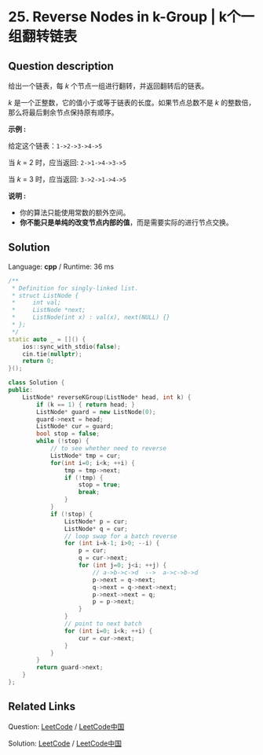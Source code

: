 # 25. Reverse Nodes in k-Group | k个一组翻转链表

## Question description

<!--If you want to use the English description, use <p>Given a linked list, reverse the nodes of a linked list <em>k</em> at a time and return its modified list.</p>

<p><em>k</em> is a positive integer and is less than or equal to the length of the linked list. If the number of nodes is not a multiple of <em>k</em> then left-out nodes in the end should remain as it is.</p>

<ul>
</ul>

<p><strong>Example:</strong></p>

<p>Given this linked list: <code>1-&gt;2-&gt;3-&gt;4-&gt;5</code></p>

<p>For <em>k</em> = 2, you should return: <code>2-&gt;1-&gt;4-&gt;3-&gt;5</code></p>

<p>For <em>k</em> = 3, you should return: <code>3-&gt;2-&gt;1-&gt;4-&gt;5</code></p>

<p><strong>Note:</strong></p>

<ul>
	<li>Only constant extra memory is allowed.</li>
	<li>You may not alter the values in the list&#39;s nodes, only nodes itself may be changed.</li>
</ul>
 instead-->
<p>给出一个链表，每&nbsp;<em>k&nbsp;</em>个节点一组进行翻转，并返回翻转后的链表。</p>

<p><em>k&nbsp;</em>是一个正整数，它的值小于或等于链表的长度。如果节点总数不是&nbsp;<em>k&nbsp;</em>的整数倍，那么将最后剩余节点保持原有顺序。</p>

<p><strong>示例 :</strong></p>

<p>给定这个链表：<code>1-&gt;2-&gt;3-&gt;4-&gt;5</code></p>

<p>当&nbsp;<em>k&nbsp;</em>= 2 时，应当返回: <code>2-&gt;1-&gt;4-&gt;3-&gt;5</code></p>

<p>当&nbsp;<em>k&nbsp;</em>= 3 时，应当返回: <code>3-&gt;2-&gt;1-&gt;4-&gt;5</code></p>

<p><strong>说明 :</strong></p>

<ul>
	<li>你的算法只能使用常数的额外空间。</li>
	<li><strong>你不能只是单纯的改变节点内部的值</strong>，而是需要实际的进行节点交换。</li>
</ul>




## Solution

Language: **cpp**  /  Runtime: 36 ms

```cpp
/**
 * Definition for singly-linked list.
 * struct ListNode {
 *     int val;
 *     ListNode *next;
 *     ListNode(int x) : val(x), next(NULL) {}
 * };
 */
static auto _ = []() {
    ios::sync_with_stdio(false);
    cin.tie(nullptr);
    return 0;
}();

class Solution {
public:
    ListNode* reverseKGroup(ListNode* head, int k) {
        if (k == 1) { return head; }
        ListNode* guard = new ListNode(0);
        guard->next = head;
        ListNode* cur = guard;
        bool stop = false;
        while (!stop) {
            // to see whether need to reverse
            ListNode* tmp = cur;
            for(int i=0; i<k; ++i) {
                tmp = tmp->next;
                if (!tmp) {
                    stop = true;
                    break;
                }
            }
            if (!stop) {
                ListNode* p = cur;
                ListNode* q = cur;
                // loop swap for a batch reverse
                for (int i=k-1; i>0; --i) {
                    p = cur;
                    q = cur->next;
                    for (int j=0; j<i; ++j) {
                        // a->b->c->d  -->  a->c->b->d
                        p->next = q->next;
                        q->next = q->next->next;
                        p->next->next = q;
                        p = p->next;
                    }
                }
                // point to next batch
                for (int i=0; i<k; ++i) {
                    cur = cur->next;
                }
            }
        }
        return guard->next;
    }
};
```



## Related Links

Question: [LeetCode](https://leetcode.com/problems/reverse-nodes-in-k-group/description/)  /  [LeetCode中国](https://leetcode-cn.com/problems/reverse-nodes-in-k-group/description/)

Solution: [LeetCode](https://leetcode.com/articles/reverse-nodes-in-k-group/)  /  [LeetCode中国](https://leetcode-cn.com/articles/reverse-nodes-in-k-group/)